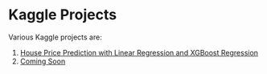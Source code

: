# Kaggle Projects

Various Kaggle projects are:
1. [House Price Prediction with Linear Regression and XGBoost Regression]()
2. [Coming Soon]()


